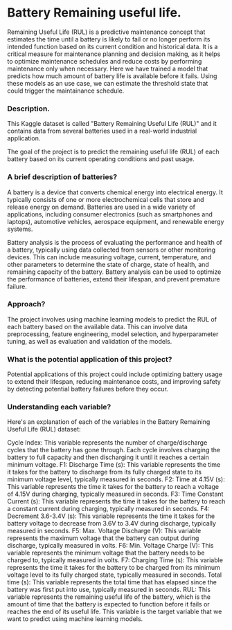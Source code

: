 
# Battery Remaining useful life.
Remaining Useful Life (RUL) is a predictive maintenance concept that estimates the time until a battery is likely to fail or no longer perform its intended function based on its current condition and historical data. It is a critical measure for maintenance planning and decision making, as it helps to optimize maintenance schedules and reduce costs by performing maintenance only when necessary. Here we have trained a model that predicts how much amount of battery life is available before it fails. Using these models as an use case, we can estimate the threshold state that could trigger the maintainance schedule. 


### Description.

This Kaggle dataset is called "Battery Remaining Useful Life (RUL)" and it contains data from several batteries used in a real-world industrial application. 

The goal of the project is to predict the remaining useful life (RUL) of each battery based on its current operating conditions and past usage.

### A brief description of batteries?
A battery is a device that converts chemical energy into electrical energy. It typically consists of one or more electrochemical cells that store and release energy on demand. Batteries are used in a wide variety of applications, including consumer electronics (such as smartphones and laptops), automotive vehicles, aerospace equipment, and renewable energy systems.

Battery analysis is the process of evaluating the performance and health of a battery, typically using data collected from sensors or other monitoring devices. This can include measuring voltage, current, temperature, and other parameters to determine the state of charge, state of health, and remaining capacity of the battery. Battery analysis can be used to optimize the performance of batteries, extend their lifespan, and prevent premature failure.



### Approach?
The project involves using machine learning models to predict the RUL of each battery based on the available data. This can involve data preprocessing, feature engineering, model selection, and hyperparameter tuning, as well as evaluation and validation of the models.


### What is the potential application of this project?

Potential applications of this project could include optimizing battery usage to extend their lifespan, reducing maintenance costs, and improving safety by detecting potential battery failures before they occur.

### Understanding each variable?

Here's an explanation of each of the variables in the Battery Remaining Useful Life (RUL) dataset:

Cycle Index: This variable represents the number of charge/discharge cycles that the battery has gone through. Each cycle involves charging the battery to full capacity and then discharging it until it reaches a certain minimum voltage.
F1: Discharge Time (s): This variable represents the time it takes for the battery to discharge from its fully charged state to its minimum voltage level, typically measured in seconds.
F2: Time at 4.15V (s): This variable represents the time it takes for the battery to reach a voltage of 4.15V during charging, typically measured in seconds.
F3: Time Constant Current (s): This variable represents the time it takes for the battery to reach a constant current during charging, typically measured in seconds.
F4: Decrement 3.6-3.4V (s): This variable represents the time it takes for the battery voltage to decrease from 3.6V to 3.4V during discharge, typically measured in seconds.
F5: Max. Voltage Discharge (V): This variable represents the maximum voltage that the battery can output during discharge, typically measured in volts.
F6: Min. Voltage Charge (V): This variable represents the minimum voltage that the battery needs to be charged to, typically measured in volts.
F7: Charging Time (s): This variable represents the time it takes for the battery to be charged from its minimum voltage level to its fully charged state, typically measured in seconds.
Total time (s): This variable represents the total time that has elapsed since the battery was first put into use, typically measured in seconds.
RUL: This variable represents the remaining useful life of the battery, which is the amount of time that the battery is expected to function before it fails or reaches the end of its useful life. This variable is the target variable that we want to predict using machine learning models.





